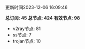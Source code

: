 更新时间2023-12-06 16:09:46

**总订阅: 45**
**总节点: 424**
**有效节点: 98**
- v2ray节点: 81
- ss节点: 7
- trojan节点: 10
